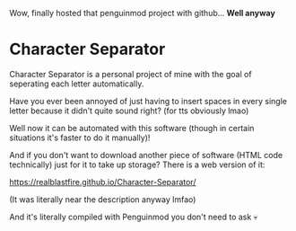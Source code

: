 Wow, finally hosted that penguinmod project with github... **Well anyway**

# Character Separator
Character Separator is a personal project of mine with the goal of seperating each letter automatically.

Have you ever been annoyed of just having to insert spaces in every single letter because it didn't quite sound right? (for tts obviously lmao)

Well now it can be automated with this software (though in certain situations it's faster to do it manually)!

And if you don't want to download another piece of software (HTML code technically) just for it to take up storage? There is a web version of it:

https://realblastfire.github.io/Character-Separator/

(It was literally near the description anyway lmfao)

And it's literally compiled with Penguinmod you don't need to ask 💀

